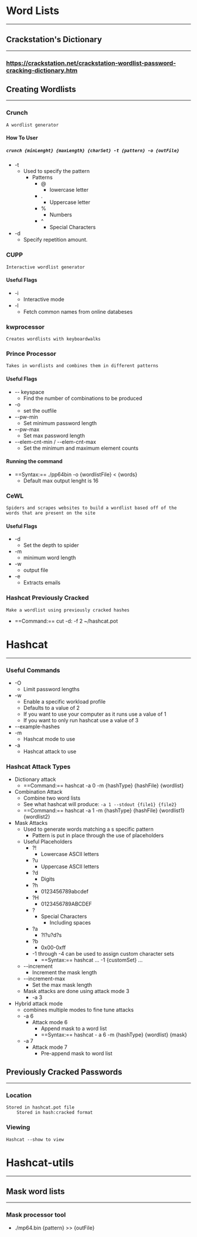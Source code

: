 # Word Lists
***
## Crackstation's Dictionary
***
### https://crackstation.net/crackstation-wordlist-password-cracking-dictionary.htm
## Creating Wordlists
***
### Crunch
	A wordlist generator
#### How To User
##### `crunch {minLenght} {maxLength} {charSet} -t {pattern} -o {outFile}`
- -t
	- Used to specify the pattern
		- Patterns
			- @
				- lowercase letter
			- .
				- Uppercase letter
			- %
				- Numbers
			- ^
				- Special Characters
- -d
	- Specify repetition amount.
### CUPP
	Interactive wordlist generator
#### Useful Flags
- -i
	- Interactive mode
- -l
	- Fetch common names from online databeses
### kwprocessor
	Creates wordlists with keyboardwalks
### Prince Processor
	Takes in wordlists and combines them in different patterns
#### Useful Flags
- -- keyspace
	- Find the number of combinations to be produced
- -o
	- set the outfile
- --pw-min
	- Set minimum password length
- --pw-max
	- Set max password length
- --elem-cnt-min / --elem-cnt-max
	- Set the minimum and maximum element counts
#### Running the command
- ==Syntax:==  ./pp64bin -o {wordlistFile} < {words}
	- Default max output lenght is 16
### CeWL
	Spiders and scrapes websites to build a wordlist based off of the words that are present on the site
#### Useful Flags
- -d
	- Set the depth to spider
- -m
	- minimum word length
- -w
	- output file
- -e
	- Extracts emails

### Hashcat Previously Cracked
	Make a wordlist using previously cracked hashes
- ==Command:==  cut -d: -f 2 ~/hashcat.pot 
# Hashcat
***
### Useful Commands
- -O
	- Limit password lengths
- -w
	- Enable a specific workload profile
	- Defaults to a value of 2
	- If you want to use your computer as it runs use a value of 1
	- If you want to only run hashcat use a value of 3
- --example-hashes
- -m
	- Hashcat mode to use 
- -a
	- Hashcat attack to use
### Hashcat Attack Types
- Dictionary attack
	- ==Command:==  hashcat -a 0 -m {hashType} {hashFile} {wordlist}
- Combination Attack
	- Combine two word lists
	- See what hashcat will produce:  `-a 1 --stdout {file1} {file2}`
	- ==Command:==  hashcat -a 1 -m  {hashType} {hashFile} {wordlist1} {wordlist2}
- Mask Attacks
	- Used to generate words matching a s specific pattern
		- Pattern is put in place through the use of placeholders
	- Useful Placeholders
		- ?!
			- Lowercase ASCII letters
		- ?u
			- Uppercase ASCII letters
		- ?d
			- Digits
		- ?h
			- 0123456789abcdef
		- ?H
			- 0123456789ABCDEF
		- ?
			- Special Characters
				- Including spaces
		- ?a
			- ?l?u?d?s
		- ?b
			- 0x00-0xff
		- -1 through -4 can be used to assign custom character sets
			- ==Syntax:==  hashcat ... -1 {customSet} ...
	- --increment
		- Increment the mask length
	- --increment-max
		- Set the max mask length
	- Mask attacks are done using attack mode 3
		- -a 3
- Hybrid attack mode
	- combines multiple modes to fine tune attacks
	- -a 6
		- Attack mode 6
			- Append mask to a word list
			- ==Syntax:==  hashcat - a 6 -m {hashType} {wordlist} {mask}
	- -a 7
		- Attack mode 7
			- Pre-append mask to word list

## Previously Cracked Passwords
***
### Location
	Stored in hashcat.pot file
		Stored in hash:cracked format
### Viewing
	Hashcat --show to view 

# Hashcat-utils
***
## Mask word lists
***
###  Mask processor tool
- ./mp64.bin {pattern} >> {outFile}